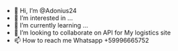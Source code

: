 - 👋 Hi, I’m @Adonius24
- 👀 I’m interested in ...
- 🌱 I’m currently learning ...
- 💞️ I’m looking to collaborate on API for My logistics site
- 📫 How to reach me Whatsapp +59996665752

<!---
Adonius24/Adonius24 is a ✨ special ✨ repository because its `README.md` (this file) appears on your GitHub profile.
You can click the Preview link to take a look at your changes.
--->
